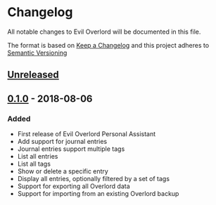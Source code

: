 # Changelog
All notable changes to Evil Overlord will be documented in this file.

The format is based on [Keep a Changelog] and this project adheres to [Semantic
Versioning]

## [Unreleased]

## [0.1.0] - 2018-08-06
### Added
- First release of Evil Overlord Personal Assistant
- Add support for journal entries
- Journal entries support multiple tags
- List all entries
- List all tags
- Show or delete a specific entry
- Display all entries, optionally filtered by a set of tags
- Support for exporting all Overlord data
- Support for importing from an existing Overlord backup

[Keep a Changelog]: https://keepachangelog.com/en/1.0.0
[Semantic Versioning]: https://semver.org/spec/v2.0.0.html

[Unreleased]: https://github.com/nirenjan/overlord/compare/0.1.0..HEAD
[0.1.0]: https://github.com/nirenjan/overlord/releases/tag/0.1.0
